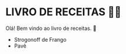 # LIVRO DE RECEITAS :man_cook:

Olá! Bem vindo ao livro de receitas. :cookie:

- Strogonoff de Frango
- Pavê